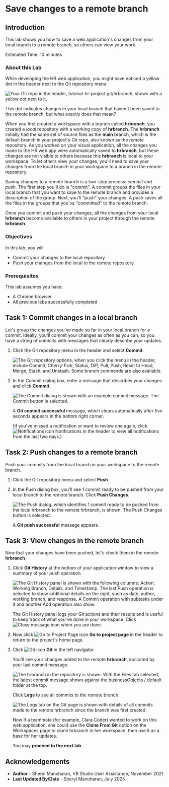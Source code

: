 # Save changes to a remote branch

## Introduction

This lab shows you how to save a web application's changes from your local branch to a remote branch, so others can view your work.

Estimated Time: 10 minutes

### About this Lab

While developing the HR web application, you might have noticed a yellow dot in the header next to the Git repository menu:

![Your Git repo in the header, tutorial-hr-project.git/hrbranch, shows with a yellow dot next to it.](images/git-changes-badge.png "")

This dot indicates changes in your local branch that haven't been saved to the remote branch, but what exactly does that mean?

When you first created a workspace with a branch called **hrbranch**, you created a _local_ repository with a working copy of **hrbranch**. The **hrbranch** initially had the same set of source files as the **main** branch, which is the default branch in your project's Git repo, also known as the _remote_ repository. As you worked on your visual application, all the changes you made to the HR web app were automatically saved to **hrbranch**, but these changes are not visible to others because this **hrbranch** is local to your workspace. To let others view your changes, you'll need to save your changes from the local branch in your workspace to a branch in the remote repository.

Saving changes to a remote branch is a two-step process: _commit_ and _push_. The first step you'll do is "commit". A commit groups the files in your local branch that you want to save to the remote branch and provides a description of the group. Next, you'll "push" your changes. A push saves all the files in the groups that you've "committed" to the remote branch.

Once you commit and push your changes, all the changes from your local **hrbranch** become available to others in your project through the remote **hrbranch**.

### Objectives

In this lab, you will:

* Commit your changes to the local repository
* Push your changes from the local to the remote repository

### Prerequisites

This lab assumes you have:

* A Chrome browser
* All previous labs successfully completed

## Task 1: Commit changes in a local branch

Let's group the changes you've made so far in your local branch for a commit. Ideally, you'll commit your changes as often as you can, so you have a string of commits with messages that clearly describe your updates.

1. Click the Git repository menu in the header and select **Commit**.

    ![The Git repository options, when you click the menu in the header, include Commit, Cherry-Pick, Status, Diff, Pull, Push, Reset to Head, Merge, Stash, and Unstash. Some branch commands are also available.](images/commit-menu.png "")

2. In the Commit dialog box, enter a message that describes your changes and click **Commit**.

    ![The Commit dialog is shown with an example commit message. The Commit button is selected.](images/commit.png "")

    A **Git commit successful** message, which clears automatically after five seconds appears in the bottom right corner. 

    (If you've missed a notification or want to review one again, click ![Notifications icon](images/icon-notifications.png) Notifications in the header to view all notifications from the last two days.)

## Task 2: Push changes to a remote branch

Push your commits from the local branch in your workspace to the remote branch.

1. Click the Git repository menu and select **Push**.
2. In the Push dialog box, you'll see 1 commit ready to be pushed from your local branch to the remote branch. Click **Push Changes**.

    ![The Push dialog, which identifies 1 commit ready to be pushed from the local hrbranch to the remote hrbranch, is shown. The Push Changes button is selected.](images/push-changes.png "")

    A **Git push successful** message appears.

## Task 3: View changes in the remote branch

Now that your changes have been pushed, let's check them in the remote **hrbranch**.

1. Click **Git History** at the bottom of your application window to view a summary of your push operation.

   ![The Git History panel is shown with the following columns: Action, Working Branch, Details, and Timestamp. The last Push operation is selected to show additional details on the right, such as date, author, working branch, and response. A Commit operation with subtasks under it and another Add operation also show.](images/git-history.png "")

   The Git History panel logs your Git actions and their results and is useful to keep track of what you've done in your workspace. Click ![Close message icon](images/x-icon.png) when you are done.

2. Now click ![Go to Project Page icon](images/go-to-project-home-icon.png) **Go to project page** in the header to return to the project's home page.

3. Click ![Git icon](images/git-icon.png) **Git** in the left navigator.

    You'll see your changes added to the remote **hrbranch**, indicated by your last commit message.

    ![The hrbranch in the repository is shown. With the Files tab selected, the latest commit message shows against the businessObjects / default folder at the top.](images/git-view-hrbranch.png "")

    Click **Logs** to see all commits to the remote branch.

    ![The Logs tab on the Git page is shown with details of all commits made to the remote hrbranch since the branch was first created.](images/git-view-hrbranch-logs.png "")

    Now if a teammate (for example, Clara Coder) wanted to work on this web application, she could use the **Clone From Git** option on the Workspaces page to clone hrbranch in her workspace, then use it as a base for her updates.

    You may **proceed to the next lab**.

## Acknowledgements

* **Author** - Sheryl Manoharan, VB Studio User Assistance, November 2021
* **Last Updated By/Date** - Sheryl Manoharan, July 2025
